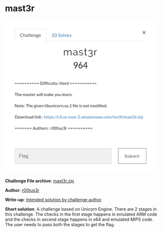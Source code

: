 # mast3r
![picture](mast3r.png)  


**Challenge File archive**: [mast3r.zip](Handout/mast3r.zip)  

**Author**: [r00tus3r](https://twitter.com/r00tus3r)  

**Write-up**: [Intended solution by challenge author](http://r00tus3r.blogspot.com/2018/10/mast3r-inctf-2018.html)  

**Short solution**: A challenge based on Unicorn Engine. There are 2 stages in this challenge. The checks in the first stage happens in emulated ARM code and the checks in second stage happens in x64 and emulated MIPS code. The user needs to pass both the stages to get the flag.
